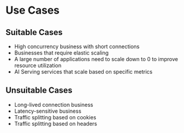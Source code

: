 # Use Cases

## Suitable Cases

* High concurrency business with short connections
* Businesses that require elastic scaling
* A large number of applications need to scale down to 0 to improve resource utilization
* AI Serving services that scale based on specific metrics

## Unsuitable Cases

* Long-lived connection business
* Latency-sensitive business
* Traffic splitting based on cookies
* Traffic splitting based on headers
